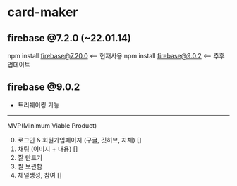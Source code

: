# card-maker

## firebase @7.2.0 (~22.01.14)

npm install firebase@7.20.0 <-- 현재사용
npm install firebase@9.0.2 <-- 추후 업데이트

## firebase @9.0.2

- 트리쉐이킹 가능

---

MVP(Minimum Viable Product)

0. 로그인 & 회원가입페이지 (구글, 깃허브, 자체) []
1. 채팅 (이미지 + 내용) []
2. 짤 만드기
3. 짤 보관함
4. 채널생성, 참여 []
